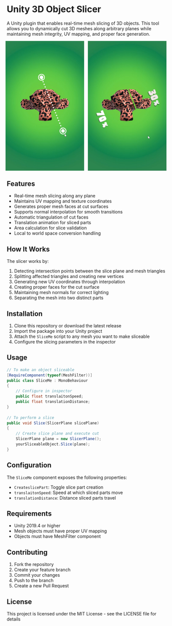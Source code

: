 # Unity 3D Object Slicer

A Unity plugin that enables real-time mesh slicing of 3D objects. This tool allows you to dynamically cut 3D meshes along arbitrary planes while maintaining mesh integrity, UV mapping, and proper face generation.

<div align="center">
  <div style="display: flex;  justify-content: center; gap:12px;">
    <img src="Assets/UI/Screenshot%202024-12-22%20115316.png" alt="Initial Object" width="250"/>
    <img src="Assets/UI/Screenshot 2024-12-22 115423.png" alt="Slicing Process" width="250"/>
  </div>
</div>

## Features

- Real-time mesh slicing along any plane
- Maintains UV mapping and texture coordinates
- Generates proper mesh faces at cut surfaces
- Supports normal interpolation for smooth transitions
- Automatic triangulation of cut faces
- Translation animation for sliced parts
- Area calculation for slice validation
- Local to world space conversion handling

## How It Works

The slicer works by:
1. Detecting intersection points between the slice plane and mesh triangles
2. Splitting affected triangles and creating new vertices
3. Generating new UV coordinates through interpolation
4. Creating proper faces for the cut surface
5. Maintaining mesh normals for correct lighting
6. Separating the mesh into two distinct parts

## Installation

1. Clone this repository or download the latest release
2. Import the package into your Unity project
3. Attach the `SliceMe` script to any mesh you want to make sliceable
4. Configure the slicing parameters in the inspector

## Usage

```csharp
// To make an object sliceable
[RequireComponent(typeof(MeshFilter))]
public class SliceMe : MonoBehaviour
{
    // Configure in inspector
    public float translaitonSpeed;
    public float translationDistance;
}

// To perform a slice
public void Slice(SlicerPlane slicePlane)
{
    // Create slice plane and execute cut
    SlicerPlane plane = new SlicerPlane();
    yourSliceableObject.Slice(plane);
}
```

## Configuration

The `SliceMe` component exposes the following properties:
- `CreateslicePart`: Toggle slice part creation
- `translaitonSpeed`: Speed at which sliced parts move
- `translationDistance`: Distance sliced parts travel

## Requirements

- Unity 2019.4 or higher
- Mesh objects must have proper UV mapping
- Objects must have MeshFilter component

## Contributing

1. Fork the repository
2. Create your feature branch
3. Commit your changes
4. Push to the branch
5. Create a new Pull Request

## License

This project is licensed under the MIT License - see the LICENSE file for details
